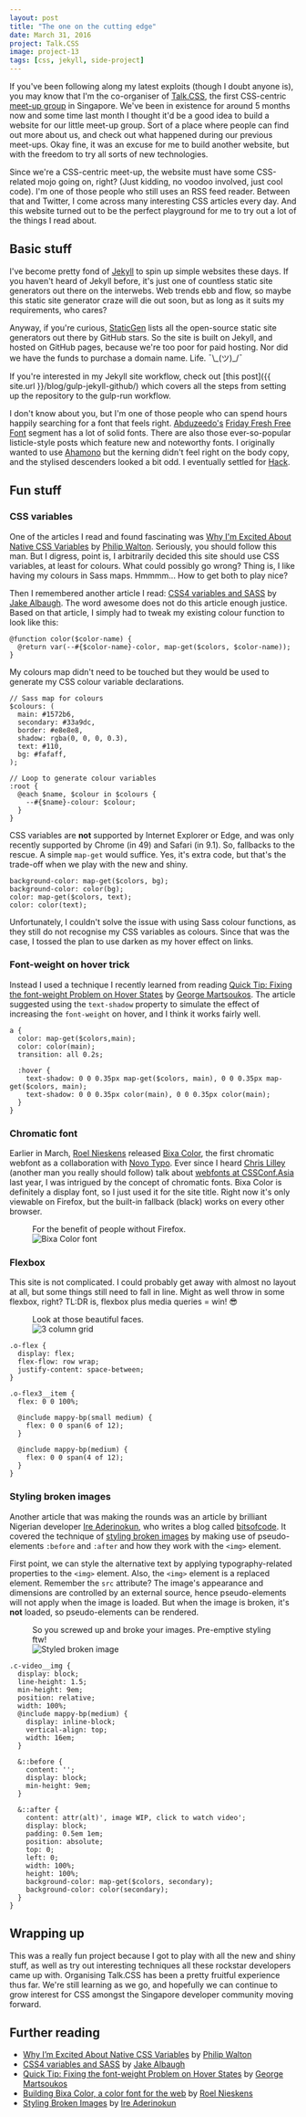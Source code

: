 ```yaml
---
layout: post
title: "The one on the cutting edge"
date: March 31, 2016
project: Talk.CSS
image: project-13
tags: [css, jekyll, side-project]
---
```

If you've been following along my latest exploits (though I doubt anyone is), you may know that I'm the co-organiser of [Talk.CSS](http://singaporecss.github.io), the first CSS-centric [meet-up group](http://www.meetup.com/SingaporeCSS/) in Singapore. We've been in existence for around 5 months now and some time last month I thought it'd be a good idea to build a website for our little meet-up group. Sort of a place where people can find out more about us, and check out what happened during our previous meet-ups. Okay fine, it was an excuse for me to build another website, but with the freedom to try all sorts of new technologies.

Since we're a CSS-centric meet-up, the website must have some CSS-related mojo going on, right? (Just kidding, no voodoo involved, just cool code). I'm one of those people who still uses an RSS feed reader. Between that and Twitter, I come across many interesting CSS articles every day. And this website turned out to be the perfect playground for me to try out a lot of the things I read about.

## Basic stuff

I've become pretty fond of [Jekyll](https://jekyllrb.com/) to spin up simple websites these days. If you haven't heard of Jekyll before, it's just one of countless static site generators out there on the interwebs. Web trends ebb and flow, so maybe this static site generator craze will die out soon, but as long as it suits my requirements, who cares? 

Anyway, if you're curious, [StaticGen](https://www.staticgen.com/) lists all the open-source static site generators out there by GitHub stars. So the site is built on Jekyll, and hosted on GitHub pages, because we're too poor for paid hosting. Nor did we have the funds to purchase a domain name. Life. <span class="kaomoji">¯\\\_(ツ)\_/¯</span> 

If you're interested in my Jekyll site workflow, check out [this post]({{ site.url }}/blog/gulp-jekyll-github/) which covers all the steps from setting up the repository to the gulp-run workflow.

I don't know about you, but I'm one of those people who can spend hours happily searching for a font that feels right. [Abduzeedo's](http://abduzeedo.com/) [Friday Fresh Free Font](http://abduzeedo.com/tags/ffff) segment has a lot of solid fonts. There are also those ever-so-popular listicle-style posts which feature new and noteworthy fonts. I originally wanted to use [Ahamono](https://www.behance.net/gallery/19532783/AhamonoMonospaced) but the kerning didn't feel right on the body copy, and the stylised descenders looked a bit odd. I eventually settled for [Hack](http://sourcefoundry.org/hack/).

## Fun stuff

### CSS variables

One of the articles I read and found fascinating was [Why I'm Excited About Native CSS Variables](http://philipwalton.com/articles/why-im-excited-about-native-css-variables/) by [Philip Walton](https://twitter.com/philwalton). Seriously, you should follow this man. But I digress, point is, I arbitrarily decided this site should use CSS variables, at least for colours. What could possibly go wrong? Thing is, I like having my colours in Sass maps. Hmmmm... How to get both to play nice?

Then I remembered another article I read: [CSS4 variables and SASS](http://codepen.io/jakealbaugh/post/css4-variables-and-sass) by [Jake Albaugh](https://twitter.com/jake_albaugh). The word awesome does not do this article enough justice. Based on that article, I simply had to tweak my existing colour function to look like this:
<pre><code class="language-scss">@function color($color-name) {
  @return var(--#{$color-name}-color, map-get($colors, $color-name));
}</code></pre>

My colours map didn't need to be touched but they would be used to generate my CSS colour variable declarations.

<pre><code class="language-scss">// Sass map for colours
$colours: (
  main: #1572b6,
  secondary: #33a9dc,
  border: #e8e8e8,
  shadow: rgba(0, 0, 0, 0.3),
  text: #110,
  bg: #fafaff,
);

// Loop to generate colour variables
:root {
  @each $name, $colour in $colours {
    --#{$name}-colour: $colour;
  }
}</code></pre>

CSS variables are **not** supported by Internet Explorer or Edge, and was only recently supported by Chrome (in 49) and Safari (in 9.1). So, fallbacks to the rescue. A simple `map-get` would suffice. Yes, it's extra code, but that's the trade-off when we play with the new and shiny.
<pre><code class="language-scss">background-color: map-get($colors, bg);
background-color: color(bg);
color: map-get($colors, text);
color: color(text);</code></pre>


Unfortunately, I couldn't solve the issue with using Sass colour functions, as they still do not recognise my CSS variables as colours. Since that was the case, I tossed the plan to use darken as my hover effect on links. 

### Font-weight on hover trick

Instead I used a technique I recently learned from reading [Quick Tip: Fixing the font-weight Problem on Hover States](http://www.sitepoint.com/quick-tip-fixing-font-weight-problem-hover-states/) by [George Martsoukos](http://georgemartsoukos.com/). The article suggested using the `text-shadow` property to simulate the effect of increasing the `font-weight` on hover, and I think it works fairly well.

<pre><code class="language-scss">a {
  color: map-get($colors,main);
  color: color(main);
  transition: all 0.2s;

  :hover {
    text-shadow: 0 0 0.35px map-get($colors, main), 0 0 0.35px map-get($colors, main);
    text-shadow: 0 0 0.35px color(main), 0 0 0.35px color(main);
  }
}</code></pre>

### Chromatic font

Earlier in March, [Roel Nieskens](https://twitter.com/pixelambacht) released [Bixa Color](https://bixacolor.com/), the first chromatic webfont as a collaboration with [Novo Typo](http://www.novotypo.nl/). Ever since I heard [Chris Lilley](https://twitter.com/svgeesus) (another man you really should follow) talk about [webfonts at CSSConf.Asia](https://www.youtube.com/watch?v=Mho5DIT6MWM) last year, I was intrigued by the concept of chromatic fonts. Bixa Color is definitely a display font, so I just used it for the site title. Right now it's only viewable on Firefox, but the built-in fallback (black) works on every other browser.
<figure>
    <figcaption>For the benefit of people without Firefox.</figcaption>
    <img src="{{ site.url }}/assets/images/posts/talk-css/bixa.jpg" srcset="{{ site.url }}/assets/images/posts/talk-css/bixa@2x.jpg 2x" alt="Bixa Color font"/>
</figure>

### Flexbox

This site is not complicated. I could probably get away with almost no layout at all, but some things still need to fall in line. Might as well throw in some flexbox, right? TL:DR is, flexbox plus media queries = win! <span class="emoji" role="img" tabindex="0" aria-label="smiling face with sunglasses">&#x1F60E;</span>

<figure>
    <figcaption>Look at those beautiful faces.</figcaption>
    <img src="{{ site.url }}/assets/images/posts/talk-css/flexbox.jpg" srcset="{{ site.url }}/assets/images/posts/talk-css/flexbox@2x.jpg 2x" alt="3 column grid"/>
</figure>

<pre><code class="language-scss">.o-flex {
  display: flex;
  flex-flow: row wrap;
  justify-content: space-between;
}

.o-flex3__item {
  flex: 0 0 100%;

  @include mappy-bp(small medium) {
    flex: 0 0 span(6 of 12);
  }

  @include mappy-bp(medium) {
    flex: 0 0 span(4 of 12);
  }
}</code></pre>

### Styling broken images

Another article that was making the rounds was an article by brilliant Nigerian developer [Ire Aderinokun](https://twitter.com/ireaderinokun), who writes a blog called [bitsofcode](http://bitsofco.de/). It covered the technique of [styling broken images](http://bitsofco.de/styling-broken-images/) by making use of pseudo-elements `:before` and `:after` and how they work with the `<img>` element. 

First point, we can style the alternative text by applying typography-related properties to the `<img>` element. Also, the `<img>` element is a replaced element. Remember the `src` attribute? The image's appearance and dimensions are controlled by an external source, hence pseudo-elements will not apply when the image is loaded. But when the image is broken, it's **not** loaded, so pseudo-elements can be rendered.

<figure>
    <figcaption>So you screwed up and broke your images. Pre-emptive styling ftw!</figcaption>
    <img src="{{ site.url }}/assets/images/posts/talk-css/broken-image.jpg" srcset="{{ site.url }}/assets/images/posts/talk-css/broken-image@2x.jpg 2x" alt="Styled broken image"/>
</figure>

<pre><code class="language-scss">.c-video__img {
  display: block;
  line-height: 1.5;
  min-height: 9em;
  position: relative;
  width: 100%;
  @include mappy-bp(medium) {
    display: inline-block;
    vertical-align: top;
    width: 16em;
  }

  &::before {
    content: '';
    display: block;
    min-height: 9em;
  }

  &::after {
    content: attr(alt)', image WIP, click to watch video';
    display: block;
    padding: 0.5em 1em;
    position: absolute;
    top: 0;
    left: 0;
    width: 100%;
    height: 100%;
    background-color: map-get($colors, secondary);
    background-color: color(secondary);
  }
}</code></pre>

## Wrapping up

This was a really fun project because I got to play with all the new and shiny stuff, as well as try out interesting techniques all these rockstar developers came up with. Organising Talk.CSS has been a pretty fruitful experience thus far. We're still learning as we go, and hopefully we can continue to grow interest for CSS amongst the Singapore developer community moving forward.

## Further reading

<ul>
  <li class="no-margin"><a href="http://philipwalton.com/articles/why-im-excited-about-native-css-variables/">Why I’m Excited About Native CSS Variables</a> by <a href="https://twitter.com/philwalton">Philip Walton</a></li>
  <li class="no-margin"><a href="http://codepen.io/jakealbaugh/post/css4-variables-and-sass">CSS4 variables and SASS</a> by <a href="https://twitter.com/jake_albaugh">Jake Albaugh</a></li>
  <li class="no-margin"><a href="http://www.sitepoint.com/quick-tip-fixing-font-weight-problem-hover-states/">Quick Tip: Fixing the font-weight Problem on Hover States</a> by <a href="http://georgemartsoukos.com/">George Martsoukos</a></li>
  <li class="no-margin"><a href="https://pixelambacht.nl/2016/building-bixa-color/">Building Bixa Color, a color font for the web</a> by <a href="https://twitter.com/pixelambacht">Roel Nieskens</a></li>
  <li><a href="http://bitsofco.de/styling-broken-images/">Styling Broken Images</a> by <a href="https://twitter.com/ireaderinokun">Ire Aderinokun</a></li>
</ul>
